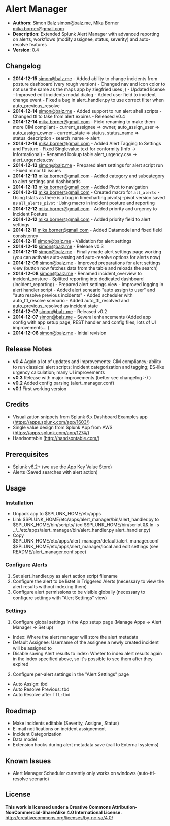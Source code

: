 # Alert Manager
- **Authors**:		Simon Balz <simon@balz.me>, Mika Borner <mika.borner@gmail.com>
- **Description**:	Extended Splunk Alert Manager with advanced reporting on alerts, workflows (modify assignee, status, severity) and auto-resolve features
- **Version**: 		0.4

## Changelog
- **2014-12-15** simon@balz.me 			- Added ability to change incidents from posture dashboard (very rough version)
						- Changed nav and icon color to not use the same as the maps app by ziegfried uses ;)
						- Updated license
						- Improved edit incidents modal dialog
						- Added user field to incident change event
						- Fixed a bug in alert_handler.py to use correct filter when auto_previous_resolve
- **2014-12-14** simon@balz.me 			- Added support to run alert shell scripts
						- Changed ttl to take from alert.expires
						- Released v0.4
- **2014-12-14** mika.borner@gmail.com  - Field renaming to make them more CIM compliant
						- current_assignee => owner, auto_assign_user => auto_assign_owner
						- current_state => status, status_name => status_description
						- search_name => alert
- **2014-12-14** mika.borner@gmail.com  - Added Alert Tagging to Settings and Posture
					- Fixed Singlevalue text for conformity (Info -> Informational)
					- Renamed lookup table alert_urgency.csv -> alert_urgencies.csv
- **2014-12-13** simon@balz.me          - Prepared alert settings for alert script run
						- Fixed minor UI issues
- **2014-12-13** mika.borner@gmail.com  - Added category and subcategory to alert settings and dashboards
- **2014-12-13** mika.borner@gmail.com  - Added Pivot to navigation
- **2014-12-13** mika.borner@gmail.com  - Created macro for `all_alerts`
						-Using tstats as there is a bug in timecharting pivotsj
						-pivot version saved as `all_alerts_pivot`
						-Using macro in incident posture and reporting
- **2014-12-12** mika.borner@gmail.com  - Added priority and urgency to Incident Posture
- **2014-12-12** mika.borner@gmail.com  - Added priority field to alert settings
- **2014-12-11** mika.borner@gmail.com  - Added Datamodel and fixed field consistency
- **2014-12-11** simon@balz.me          - Validation for alert settings
- **2014-12-10** simon@balz.me          - Release v0.3
- **2014-12-10** simon@balz.me          - Finally made alert settings page working (you can activate auto-assing and auto-resolve options for alerts now)
- **2014-12-09** simon@balz.me          - Improved preparations for alert settings view (button now fetches data from the table and reloads the search)
- **2014-12-08** simon@balz.me          - Renamed incident_overview to incident_posture
						   - Splitted reporting into dedicated dashboard (incident_reporting)
						   - Prepared alert settings view
						   - Improved logging in alert handler script
						   - Added alert scneario "auto assign to user" and "auto resolve previous incidents"
						   - Added scheduler with auto_ttl_resolve scenario
						   - Added auto_ttl_resolved and auto_previous_resolved as incident state
- **2014-12-07** simon@balz.me          - Released v0.2						   
- **2014-12-07** simon@balz.me          - Several enhancements (Added app config with app setup page, REST handler and config files; lots of UI improvements... )
- **2014-12-06** simon@balz.me          - Initial revision  

## Release Notes
- **v0.4** Again a lot of updates and improvements: CIM compliancy; ability to run classical alert scripts; incident categorization and tagging; ES-like urgency calculation; many UI improvements
- **v0.3** Release with major improvements (better see changelog :-) )
- **v0.2** Added config parsing (alert_manager.conf)
- **v0.1** First working version

## Credits
- Visualization snippets from Splunk 6.x Dashboard Examples app (https://apps.splunk.com/app/1603/)
- Single value design from Splunk App from AWS (https://apps.splunk.com/app/1274/)
- Handsontable (http://handsontable.com/)

## Prerequisites
- Splunk v6.2+ (we use the App Key Value Store)
- Alerts (Saved searches with alert action)

## Usage
### Installation
- Unpack app to $SPLUNK_HOME/etc/apps
- Link $SPLUNK_HOME/etc/apps/alert_manager/bin/alert_handler.py to $SPLUNK_HOME/bin/scripts/ (cd $SPLUNK_HOME/bin/script && ln -s ../../etc/apps/alert_manager/bin/alert_handler.py alert_handler.py)
- Copy $SPLUNK_HOME/etc/apps/alert_manager/default/alert_manager.conf $SPLUNK_HOME/etc/apps/alert_manager/local and edit settings (see README/alert_manager.conf.spec)

### Configure Alerts
1. Set alert_handler.py as alert action script filename
2. Configure the alert to be listet in Triggered Alerts (necessary to view the alert results without indexing them)
3. Configure alert permissions to be visible globally (necessary to configure settings with "Alert Settings" view)

### Settings
1. Configure global settings in the App setup page (Manage Apps -> Alert Manager -> Set up)
- Index: Where the alert manager will store the alert metadata
- Default Assignee: Username of the assignee a newly created incident will be assigned to
- Disable saving Alert results to index: Wheter to index alert results again in the index specified above, so it's possible to see them after they expired
2. Configure per-alert settings in the "Alert Settings" page
- Auto Assign: tbd
- Auto Resolve Previous: tbd
- Auto Resolve after TTL: tbd

## Roadmap
- Make incidents editable (Severity, Assigne, Status)
- E-mail notifications on incident assignement
- Incident Categorization
- Data model
- Extension hooks during alert metadata save (call to External systems)

## Known Issues
- Alert Manager Scheduler currently only works on windows (auto-ttl-resolve scenario)

## License
**This work is licensed under a Creative Commons Attribution-NonCommercial-ShareAlike 4.0 International License.**
http://creativecommons.org/licenses/by-nc-sa/4.0/

